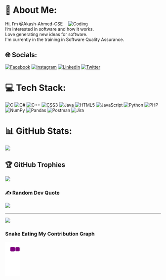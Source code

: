 # 💫 About Me:
<img align="right" alt="Coding" width="300" src="https://i.pinimg.com/originals/e4/26/70/e426702edf874b181aced1e2fa5c6cde.gif">
Hi, I’m @Akash-Ahmed-CSE<br>I’m interested in software and how it works.<br>Love generating new ideas for software.<br>I'm currently in the training in Software Quality Assurance. 

## 🌐 Socials:
[![Facebook](https://img.shields.io/badge/Facebook-%231877F2.svg?logo=Facebook&logoColor=white)](https://facebook.com/akashahmed.cse) [![Instagram](https://img.shields.io/badge/Instagram-%23E4405F.svg?logo=Instagram&logoColor=white)](https://instagram.com/_silent.learner_) [![LinkedIn](https://img.shields.io/badge/LinkedIn-%230077B5.svg?logo=linkedin&logoColor=white)](https://linkedin.com/in/akashahmed-cse) [![Twitter](https://img.shields.io/badge/Twitter-%231DA1F2.svg?logo=Twitter&logoColor=white)](https://twitter.com/akashah77994528) 

# 💻 Tech Stack:
![C](https://img.shields.io/badge/c-%2300599C.svg?style=for-the-badge&logo=c&logoColor=white) ![C#](https://img.shields.io/badge/c%23-%23239120.svg?style=for-the-badge&logo=c-sharp&logoColor=white) ![C++](https://img.shields.io/badge/c++-%2300599C.svg?style=for-the-badge&logo=c%2B%2B&logoColor=white) ![CSS3](https://img.shields.io/badge/css3-%231572B6.svg?style=for-the-badge&logo=css3&logoColor=white) ![Java](https://img.shields.io/badge/java-%23ED8B00.svg?style=for-the-badge&logo=java&logoColor=white) ![HTML5](https://img.shields.io/badge/html5-%23E34F26.svg?style=for-the-badge&logo=html5&logoColor=white) ![JavaScript](https://img.shields.io/badge/javascript-%23323330.svg?style=for-the-badge&logo=javascript&logoColor=%23F7DF1E) ![Python](https://img.shields.io/badge/python-3670A0?style=for-the-badge&logo=python&logoColor=ffdd54) ![PHP](https://img.shields.io/badge/php-%23777BB4.svg?style=for-the-badge&logo=php&logoColor=white) ![NumPy](https://img.shields.io/badge/numpy-%23013243.svg?style=for-the-badge&logo=numpy&logoColor=white) ![Pandas](https://img.shields.io/badge/pandas-%23150458.svg?style=for-the-badge&logo=pandas&logoColor=white) ![Postman](https://img.shields.io/badge/Postman-FF6C37?style=for-the-badge&logo=postman&logoColor=white) ![Jira](https://img.shields.io/badge/jira-%230A0FFF.svg?style=for-the-badge&logo=jira&logoColor=white)
# 📊 GitHub Stats:
![](https://github-readme-streak-stats.herokuapp.com/?user=Akash-Ahmed-CSE&theme=gruvbox&hide_border=false)<br/>


## 🏆 GitHub Trophies
![](https://github-profile-trophy.vercel.app/?username=Akash-Ahmed-CSE&theme=radical&no-frame=false&no-bg=true&margin-w=4)

### ✍️ Random Dev Quote
![](https://quotes-github-readme.vercel.app/api?type=horizontal&theme=gruvbox)

---
[![](https://visitcount.itsvg.in/api?id=Akash-Ahmed-CSE&icon=0&color=0)](https://visitcount.itsvg.in)
### Snake Eating My Contribution Graph
![snake gif](https://github.com/Akash-Ahmed-CSE/Akash-Ahmed-CSE/blob/output/github-contribution-grid-snake.gif)
